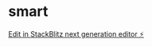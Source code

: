 # smart

[Edit in StackBlitz next generation editor ⚡️](https://stackblitz.com/~/github.com/laurenstevens257/smart)